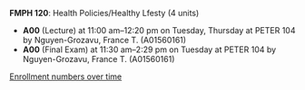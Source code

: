 **FMPH 120**: Health Policies/Healthy Lfesty (4 units)

- **A00** (Lecture) at 11:00 am–12:20 pm on Tuesday, Thursday at PETER 104 by Nguyen-Grozavu, France T. (A01560161)
- **A00** (Final Exam) at 11:30 am–2:29 pm on Tuesday at PETER 104 by Nguyen-Grozavu, France T. (A01560161)

[Enrollment numbers over time](./FMPH120.tsv)
